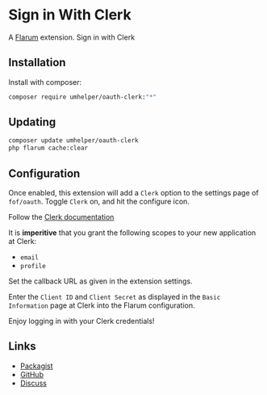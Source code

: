 # Sign in With Clerk


A [Flarum](http://flarum.org) extension. Sign in with Clerk

## Installation

Install with composer:

```sh
composer require umhelper/oauth-clerk:"*"
```

## Updating

```sh
composer update umhelper/oauth-clerk
php flarum cache:clear
```

## Configuration

Once enabled, this extension will add a `Clerk` option to the settings page of `fof/oauth`. Toggle `Clerk` on, and hit the configure icon.

Follow the [Clerk documentation](https://api.clerk.com/authentication/sign-in-with-clerk)

It is **imperitive** that you grant the following scopes to your new application at Clerk:
- `email`
- `profile`

Set the callback URL as given in the extension settings.

Enter the `Client ID` and `Client Secret` as displayed in the `Basic Information` page at Clerk into the Flarum configuration.

Enjoy logging in with your Clerk credentials!

## Links

- [Packagist](https://packagist.org/packages/umhelper/oauth-clerk)
- [GitHub](https://github.com/umhelper/oauth-clerk)
- [Discuss](https://discuss.flarum.org/d/31039)
